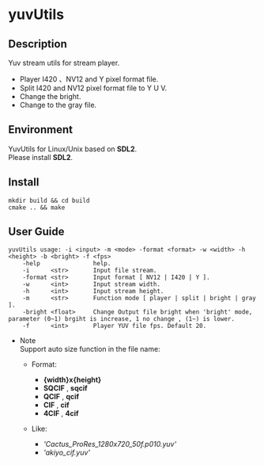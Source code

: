 # yuvUtils

## Description

Yuv stream utils for stream player.  
  * Player I420 、NV12 and Y pixel format file.
  * Split I420 and NV12 pixel format file to Y U V.
  * Change the bright.
  * Change to the gray file.

## Environment

YuvUtils for Linux/Unix based on **SDL2**.   
Please install **SDL2**.

## Install

`mkdir build && cd build`  
`cmake .. && make`

## User Guide  
    yuvUtils usage: -i <input> -m <mode> -format <format> -w <width> -h <height> -b <bright> -f <fps>
        -help               help.
        -i      <str>       Input file stream.
        -format <str>       Input format [ NV12 | I420 | Y ].
        -w      <int>       Input stream width.
        -h      <int>       Input stream height.
        -m      <str>       Function mode [ player | split | bright | gray ].
        -bright <float>     Change Output file bright when 'bright' mode, parameter (0~1) brgiht is increase, 1 no change , (1~) is lower.
        -f      <int>       Player YUV file fps. Default 20.
   
    
   * Note  
   Support auto size function in the file name:  
      * Format:  
         * **{width}x{height}**
         * **SQCIF** , **sqcif**
         * **QCIF** , **qcif**
         * **CIF** , **cif**
         * **4CIF** , **4cif**
         
      * Like:
         * _'Cactus_ProRes_1280x720_50f.p010.yuv'_
         * _'akiyo_cif.yuv'_
   
   
   
   